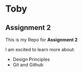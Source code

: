 # Toby  
## Assignment 2
This is my Repo for **Assignment 2**

I am excited to learn more about:
- Design Principles
- Git and Github
